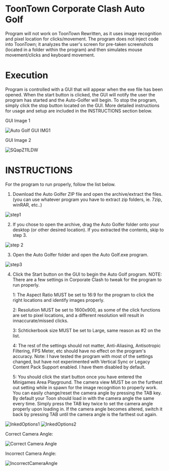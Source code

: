 # ToonTown Corporate Clash Auto Golf
Program will not work on ToonTown Rewritten, as it uses image recognition and pixel location for clicks/movement. The program does not inject code into ToonTown; it analyzes the user's screen for pre-taken screenshots (located in a folder within the program) and then simulates mouse movement/clicks and keyboard movement.

# Execution
Program is controlled with a GUI that will appear when the exe file has been opened. When the start button is clicked, the GUI will notify the user the program has started and the Auto-Golfer will begin. To stop the program, simply click the stop button located on the GUI.  More detailed instructions for usage and setup are included in the INSTRUCTIONS section below.

GUI Image 1

![Auto Golf GUI IMG1](https://user-images.githubusercontent.com/111534019/185483895-acabbc55-d6de-485e-b868-4c60921c76fb.png)

GUI Image 2

![SQapZ11LDW](https://user-images.githubusercontent.com/111534019/185484138-5a0bdcd2-a926-4bc1-aa84-bf436a694226.png)

# INSTRUCTIONS
For the program to run properly, follow the list below.

1. Download the Auto Golfer ZIP file and open the archive/extract the files. (you can use whatever program you have to extract zip folders, ie. 7zip, winRAR, etc..) 
 
![step1](https://user-images.githubusercontent.com/111534019/185489452-87dad19b-830e-4da3-b0ff-981d6995e92c.png)

2. If you chose to open the archive, drag the Auto Golfer folder onto your desktop (or other desired location). If you extracted the contents, skip to step 3.
 
![step 2](https://user-images.githubusercontent.com/111534019/185489783-47f1649f-008e-4091-902b-1c1ad4c6ac07.png)

3. Open the Auto Golfer folder and open the Auto Golf.exe program.

![step3](https://user-images.githubusercontent.com/111534019/185490059-b47f8b1f-f1e2-4ab8-b9f4-a6e26edaecd4.png)

4. Click the Start button on the GUI to begin the Auto Golf program.
    NOTE: There are a few settings in Corporate Clash to tweak for the program to run properly.
    
      1: The Aspect Ratio MUST be set to 16:9 for the program to click the right locations and identify images properly. 
          
      2: Resolution MUST be set to 1600x900, as some of the click functions are set to pixel locations, and a different resolution will result in innaccurate/missed clicks.
          
      3: Schtickerbook size MUST be set to Large, same reason as #2 on the list.
          
      4: The rest of the settings should not matter, Anti-Aliasing, Antisotropic Filtering, FPS Meter, etc should have no effect on the program's accuracy.
              Note: I have tested the program with most of the settings changed, but have not experimented with Vertical Sync or Legacy Content Pack Support enabled. I have them disabled by default.
              
      5: You should click the start button once you have entered the Minigames Area Playground. The camera view MUST be on the furthest out setting while in spawn for the image recognition to properly work. You can easily change/reset the camera angle by pressing the TAB key. By default your Toon should load in with the camera angle the same every time. Simply press the TAB key twice to set the camera angle properly upon loading in. If the camera angle becomes altered, switch it back by pressing TAB until the camera angle is the farthest out again.
              
![InkedOptions1](https://user-images.githubusercontent.com/111534019/185491583-531a47eb-3b66-4d9a-801a-38cd3caa358d.jpg)
![InkedOptions2](https://user-images.githubusercontent.com/111534019/185491628-5c104bc2-b16f-4965-8247-600def076b72.jpg)

Correct Camera Angle:

![Correct Camera Angle](https://user-images.githubusercontent.com/111534019/185493984-c94469b8-fb44-4f55-8549-4273a648a52c.jpg)

Incorrect Camera Angle:

![IncorrectCameraAngle](https://user-images.githubusercontent.com/111534019/185494294-26a57577-5e20-472e-a629-6e25c633310d.jpg)






